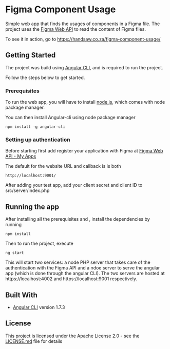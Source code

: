# Figma Component Usage

Simple web app that finds the usages of components in a Figma file. The project uses the [Figma Web API](https://www.figma.com/developers) to read the content of Figma files.

To see it in action, go to https://handsaw.co.za/figma-component-usage/

## Getting Started

The project was build using [Angular CLI](https://github.com/angular/angular-cli), and is required to run the project.

Follow the steps below to get started.

### Prerequisites

To run the web app, you will have to install [node.js]( https://nodejs.org/en/), which comes with node package manager. 

You can then install Angular-cli using node package manager
```
npm install -g angular-cli
```

### Setting up authentication
Before starting first add register your application with Figma at [Figma Web API - My Apps](https://www.figma.com/developers/apps)

The default for the website URL and callback is is both
```
http://localhost:9001/
```

After adding your test app, add your client secret and client ID to src/server/index.php

## Running the app
After installing all the prerequisites and , install the dependencies by running
```
npm install
```

Then to run the project, execute
```
ng start
```
This will start two services: a node PHP server that takes care of the authentication with the Figma API and a ndoe server to serve the angular app (which is done through the angular CLI). The two servers are hosted at https://localhost:4002 and https://localhost:9001 respectively.

## Built With

* [Angular CLI](https://github.com/angular/angular-cli) version 1.7.3

## License

This project is licensed under the Apache License 2.0 - see the [LICENSE.md](LICENSE.md) file for details
